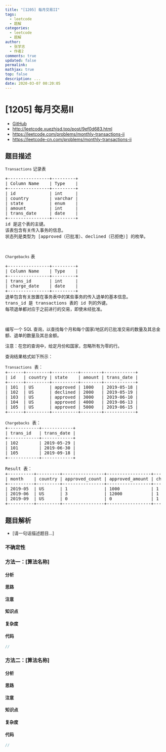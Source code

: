 ```yaml
---
title: "[1205] 每月交易II"
tags:
  - leetcode
  - 题解
categories:
  - leetcode
  - 题解
author:
  - 张学志
  - 作者2
comments: true
updated: false
permalink:
mathjax: true
top: false
description: ...
date: 2020-03-07 00:20:05
---
```



# [1205] 每月交易II
* [GitHub](https://github.com/algoboy101/LeetCodeCrowdsource/tree/master/_posts/QA/%5B1205%5D%20%E6%AF%8F%E6%9C%88%E4%BA%A4%E6%98%93II.md)
* http://leetcode.xuezhisd.top/post/9ef0d683.html
* https://leetcode.com/problems/monthly-transactions-ii
* https://leetcode-cn.com/problems/monthly-transactions-ii


## 题目描述

<p><code>Transactions</code> 记录表</p>

<pre>
+----------------+---------+
| Column Name    | Type    |
+----------------+---------+
| id             | int     |
| country        | varchar |
| state          | enum    |
| amount         | int     |
| trans_date     | date    |
+----------------+---------+
id 是这个表的主键。
该表包含有关传入事务的信息。
状态列是类型为 [approved（已批准）、declined（已拒绝）] 的枚举。</pre>

<p>&nbsp;</p>

<p><code>Chargebacks</code> 表</p>

<pre>
+----------------+---------+
| Column Name    | Type    |
+----------------+---------+
| trans_id       | int     |
| charge_date    | date    |
+----------------+---------+
退单包含有关放置在事务表中的某些事务的传入退单的基本信息。
trans_id 是 transactions 表的 id 列的外键。
每项退单都对应于之前进行的交易，即使未经批准。</pre>

<p>&nbsp;</p>

<p>编写一个 SQL&nbsp;查询，以查找每个月和每个国家/地区的已批准交易的数量及其总金额、退单的数量及其总金额。</p>

<p>注意：在您的查询中，给定月份和国家，忽略所有为零的行。</p>

<p>查询结果格式如下所示：</p>

<pre>
<code>Transactions</code> 表：
+------+---------+----------+--------+------------+
| id   | country | state    | amount | trans_date |
+------+---------+----------+--------+------------+
| 101  | US      | approved | 1000   | 2019-05-18 |
| 102  | US      | declined | 2000   | 2019-05-19 |
| 103  | US      | approved | 3000   | 2019-06-10 |
| 104  | US      | approved | 4000   | 2019-06-13 |
| 105  | US      | approved | 5000   | 2019-06-15 |
+------+---------+----------+--------+------------+

<code>Chargebacks</code> 表：
+------------+------------+
| trans_id   | trans_date |
+------------+------------+
| 102        | 2019-05-29 |
| 101        | 2019-06-30 |
| 105        | 2019-09-18 |
+------------+------------+

Result 表：
+----------+---------+----------------+-----------------+-------------------+--------------------+
| month    | country | approved_count | approved_amount | chargeback_count  | chargeback_amount  |
+----------+---------+----------------+-----------------+-------------------+--------------------+
| 2019-05  | US      | 1              | 1000            | 1                 | 2000               |
| 2019-06  | US      | 3              | 12000           | 1                 | 1000               |
| 2019-09  | US      | 0              | 0               | 1                 | 5000               |
+----------+---------+----------------+-----------------+-------------------+--------------------+
</pre>



## 题目解析
* [请一句话描述题目...]

### 不确定性


### 方法一：[算法名称]

#### 分析

#### 思路

#### 注意

#### 知识点

#### 复杂度

#### 代码

```cpp
//
```


### 方法二：[算法名称]

#### 分析

#### 思路

#### 注意

#### 知识点

#### 复杂度

#### 代码

```cpp
//
```



